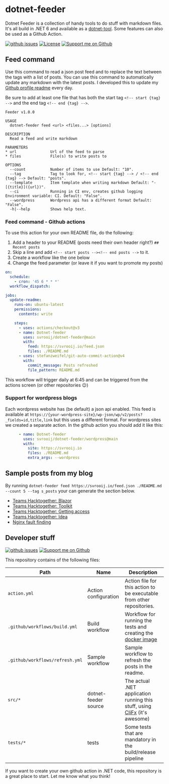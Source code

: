 # dotnet-feeder

Dotnet Feeder is a collection of handy tools to do stuff with markdown files. It's all build in .NET 6 and available as a [dotnet-tool](https://docs.microsoft.com/en-us/dotnet/core/tools/global-tools). Some features can also be used as a Github Action.

[![github issues][badge_issues]][link_issues]
[![License][badge_license]](link_license)
[![Support me on Github][badge_sponsor]][link_sponsor]

## Feed command

Use this command to read a json post feed and to replace the text between the tags with a list of posts.
You can use this command to automatically update any markdown with the latest posts.
I developed this to update my [Github profile readme](https://docs.github.com/en/account-and-profile/setting-up-and-managing-your-github-profile/customizing-your-profile/managing-your-profile-readme) every day.

Be sure to add at least one file that has both the start tag `<!-- start {tag} -->` and the end tag `<!-- end {tag} -->`.

```plain
Feeder v1.0.0

USAGE
  dotnet-feeder feed <url> <files...> [options]

DESCRIPTION
  Read a feed and write markdown

PARAMETERS
* url               Url of the feed to parse 
* files             File(s) to write posts to 

OPTIONS
  --count           Number of items to use Default: "10".
  --tag             Tag to look for, <!-- start {tag} --> / <!-- end {tag} --> Default: "posts".
  --template        Item template when writing markdown Default: "- [{title}]({url})".
  --ci              Running in CI env, creates github logging Environment variable: CI. Default: "False".
  --wordpress       Wordpress api has a different format Default: "False".
  -h|--help         Shows help text. 
```

### Feed command - Github actions

To use this action for your own README file, do the following:

1. Add a header to your README (posts need their own header right?) `## Recent posts`
2. Skip a line and add `<!-- start posts --><!-- end posts -->` to it.
3. Create a workflow like the one below
4. Change the feed parameter (or leave it if you want to promote my posts)

```yaml
on:
  schedule:
    - cron: '45 6 * * *'
  workflow_dispatch:

jobs:
  update-readme:
    runs-on: ubuntu-latest
    permissions:
      contents: write

    steps:
      - uses: actions/checkout@v3
      - name: Dotnet-feeder
        uses: svrooij/dotnet-feeder@main
        with:
          feed: https://svrooij.io/feed.json
          files: ./README.md
      - uses: stefanzweifel/git-auto-commit-action@v4
        with:
          commit_message: Posts refreshed
          file_pattern: README.md
```

This workflow will trigger daily at 6:45 and can be triggered from the actions screen (or other repositories :wink:)

### Support for wordpress blogs

Each wordpress website has (be default) a json api enabled. This feed is available at `https://{your-wordpress-site}/wp-json/wp/v2/posts?_fields=id,title,link` but this uses a different format. For wordpress sites we created a separate action. In the github action you should add it like this:

```yaml
      - name: Dotnet-feeder
        uses: svrooij/dotnet-feeder/wordpress@main
        with:
          site: https://svrooij.io
          files: ./README.md
          extra_args: --wordpress
```

## Sample posts from my blog

By running `dotnet-feeder feed https://svrooij.io/feed.json ./README.md --count 5 --tag s_posts` your can generate the section below.

<!-- start s_posts -->
- [Teams Hacktogether: Blazor](https://svrooij.io/2023/06/14/teams-hacktogether-blazor/)
- [Teams Hacktogether: Toolkit](https://svrooij.io/2023/06/13/teams-hacktogether-toolkit/)
- [Teams Hacktogether: Getting access](https://svrooij.io/2023/06/12/teams-hacktogether-getting-access/)
- [Teams Hacktogether: Idea](https://svrooij.io/2023/06/12/teams-hacktogether-idea/)
- [Nginx fault finding](https://svrooij.io/2023/03/30/nginx-errors/)
<!-- end s_posts -->

## Developer stuff

[![github issues][badge_issues]][link_issues]
[![Support me on Github][badge_sponsor]][link_sponsor]

This repository contains of the following files:

| Path | Name | Description |
|------|------|-------------|
| `action.yml` | Action configuration | Action file for this action to be executable from other repositories. |
| `.github/workflows/build.yml` | Build workflow | Workflow for running the tests and creating the [docker image](https://github.com/svrooij/dotnet-feeder/pkgs/container/dotnet-feeder) |
| `.github/workflows/refresh.yml` | Sample workflow | Sample workflow to refresh the posts in the readme. |
| `src/*` | dotnet-feeder source | The actual .NET application running this stuff, using [CliFx](https://github.com/Tyrrrz/CliFx) (it's awesome) |
| `tests/*` | tests | Some tests that are mandatory in the build/release pipeline |

If you want to create your own github action in .NET code, this repository is a great place to start. Let me know what you think!

[badge_issues]: https://img.shields.io/github/issues/svrooij/dotnet-feeder?style=flat-square
[badge_license]: https://img.shields.io/github/license/svrooij/dotnet-feeder?style=flat-square
[badge_sponsor]: https://img.shields.io/badge/Sponsor-at%20Github-red?style=flat-square

[link_issues]: https://github.com/svrooij/dotnet-feeder/issues
[link_license]: https://github.com/svrooij/dotnet-feeder/blob/main/LICENSE
[link_sponsor]: https://github.com/sponsors/svrooij
